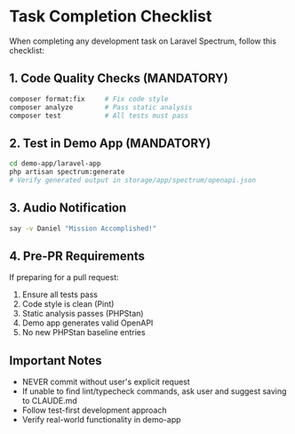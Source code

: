 # Task Completion Checklist

When completing any development task on Laravel Spectrum, follow this checklist:

## 1. Code Quality Checks (MANDATORY)
```bash
composer format:fix     # Fix code style
composer analyze        # Pass static analysis
composer test           # All tests must pass
```

## 2. Test in Demo App (MANDATORY)
```bash
cd demo-app/laravel-app
php artisan spectrum:generate
# Verify generated output in storage/app/spectrum/openapi.json
```

## 3. Audio Notification
```bash
say -v Daniel "Mission Accomplished!"
```

## 4. Pre-PR Requirements
If preparing for a pull request:
1. Ensure all tests pass
2. Code style is clean (Pint)
3. Static analysis passes (PHPStan)
4. Demo app generates valid OpenAPI
5. No new PHPStan baseline entries

## Important Notes
- NEVER commit without user's explicit request
- If unable to find lint/typecheck commands, ask user and suggest saving to CLAUDE.md
- Follow test-first development approach
- Verify real-world functionality in demo-app